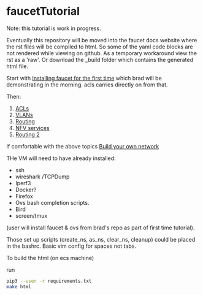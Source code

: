 # faucetTutorial

Note: this tutorial is work in progress.

Eventually this repository will be moved into the faucet docs website where the rst files will be compiled to html.
So some of the yaml code blocks are not rendered while viewing on github.
As a temporary workaround view the rst as a 'raw'.
Or download the \_build folder which contains the generated html file.


Start with [Installing faucet for the first time](https://faucet.readthedocs.io/en/latest/tutorials.html)
which brad will be demonstrating in the morning. acls carries directly on from that.

Then:
1. [ACLs](ACLs.rst)
2. [VLANs](vlan_tutorial.rst)
3. [Routing](routing.rst)
4. [NFV services](nfv-services-tutorial.rst)
5. [Routing 2](routing-2.rst)


If comfortable with the above topics [Build your own network](byon.rst)



THe VM will need to have already installed:
- ssh
- wireshark /TCPDump
- Iperf3
- Docker?
- Firefox
- Ovs bash completion scripts.
- Bird
- screen/tmux

(user will install faucet & ovs from brad's repo as part of first time tutorial).

Those set up scripts (create_ns, as_ns, clear_ns, cleanup) could be placed in the bashrc.
Basic vim config for spaces not tabs.



To build the html (on ecs machine)

run
```bash
pip3 --user -r requirements.txt
make html
```
